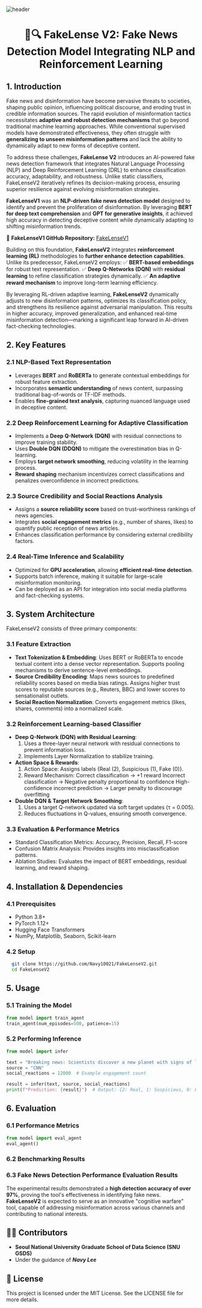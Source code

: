 ![header](https://capsule-render.vercel.app/api?type=waving&color=0:00008B,50:4169E1,100:1E90FF&height=300&section=header&text=FakeLenseV2&fontColor=00008B&fontSize=110&fontAlignY=40&fontAlign=50&animation=fadeIn&fontStyle=stroke)

<div align="center">

# 📰🔍 FakeLense V2: Fake News Detection Model Integrating NLP and Reinforcement Learning
</div>

## 1. Introduction
Fake news and disinformation have become pervasive threats to societies, shaping public opinion, influencing political discourse, and eroding trust in credible information sources. The rapid evolution of misinformation tactics necessitates **adaptive and robust detection mechanisms** that go beyond traditional machine learning approaches. While conventional supervised models have demonstrated effectiveness, they often struggle with **generalizing to unseen misinformation patterns** and lack the ability to dynamically adapt to new forms of deceptive content.

To address these challenges, **FakeLense V2** introduces an AI-powered fake news detection framework that integrates Natural Language Processing (NLP) and Deep Reinforcement Learning (DRL) to enhance classification accuracy, adaptability, and robustness. Unlike static classifiers, FakeLenseV2 iteratively refines its decision-making process, ensuring superior resilience against evolving misinformation strategies.

**FakeLenseV1** was an **NLP-driven fake news detection model** designed to identify and prevent the proliferation of disinformation. By leveraging **BERT for deep text comprehension** and **GPT for generative insights**, it achieved high accuracy in detecting deceptive content while dynamically adapting to shifting misinformation trends.

🔗 **FakeLenseV1 GitHub Repository:** [FakeLenseV1](https://github.com/Navy10021/FakeLense)

Building on this foundation, **FakeLenseV2** integrates **reinforcement learning (RL)** methodologies to **further enhance detection capabilities**. Unlike its predecessor, FakeLenseV2 employs:
  ✅ **BERT-based embeddings** for robust text representation.
  ✅ **Deep Q-Networks (DQN)** with **residual learning** to refine classification strategies dynamically.
  ✅ **An adaptive reward mechanism** to improve long-term learning efficiency.

By leveraging RL-driven adaptive learning, **FakeLenseV2** dynamically adjusts to new disinformation patterns, optimizes its classification policy, and strengthens its resilience against adversarial manipulation. This results in higher accuracy, improved generalization, and enhanced real-time misinformation detection—marking a significant leap forward in AI-driven fact-checking technologies.

## 2. Key Features
### 2.1 NLP-Based Text Representation
  - Leverages **BERT** and **RoBERTa** to generate contextual embeddings for robust feature extraction.
  - Incorporates **semantic understanding** of news content, surpassing traditional bag-of-words or TF-IDF methods.
  - Enables **fine-grained text analysis**, capturing nuanced language used in deceptive content.
    
### 2.2 Deep Reinforcement Learning for Adaptive Classification
  - Implements a **Deep Q-Network (DQN)** with residual connections to improve training stability.
  - Uses **Double DQN (DDQN)** to mitigate the overestimation bias in Q-learning.
  - Employs **target network smoothing**, reducing volatility in the learning process.
  - **Reward shaping** mechanism incentivizes correct classifications and penalizes overconfidence in incorrect predictions.
    
### 2.3 Source Credibility and Social Reactions Analysis
  - Assigns a **source reliability score** based on trust-worthiness rankings of news agencies.
  - Integrates **social engagement metrics** (e.g., number of shares, likes) to quantify public reception of news articles.
  - Enhances classification performance by considering external credibility factors.
    
### 2.4 Real-Time Inference and Scalability
  - Optimized for **GPU acceleration**, allowing **efficient real-time detection**.
  - Supports batch inference, making it suitable for large-scale misinformation monitoring.
  - Can be deployed as an API for integration into social media platforms and fact-checking systems.

## 3. System Architecture
FakeLenseV2 consists of three primary components:
### 3.1 Feature Extraction
  - **Text Tokenization & Embedding**: Uses BERT or RoBERTa to encode textual content into a dense vector representation. Supports pooling mechanisms to derive sentence-level embeddings.
  - **Source Credibility Encoding**: Maps news sources to predefined reliability scores based on media bias ratings. Assigns higher trust scores to reputable sources (e.g., Reuters, BBC) and lower scores to sensationalist outlets.
  - **Social Reaction Normalization**: Converts engagement metrics (likes, shares, comments) into a normalized scale.
    
### 3.2 Reinforcement Learning-based Classifier
  - **Deep Q-Network (DQN) with Residual Learning**:
    1) Uses a three-layer neural network with residual connections to prevent information loss.
    2) Implements Layer Normalization to stabilize training.
  - **Action Space & Rewards**:
    1) Action Space: Assigns labels {Real (2), Suspicious (1), Fake (0)}.
    2) Reward Mechanism:
        Correct classification → +1 reward
        Incorrect classification → Negative penalty proportional to confidence
        High-confidence incorrect prediction → Larger penalty to discourage overfitting
  - **Double DQN & Target Network Smoothing**:
    1) Uses a target Q-network updated via soft target updates (τ = 0.005).
    2) Reduces fluctuations in Q-values, ensuring smooth convergence.
       
### 3.3 Evaluation & Performance Metrics
  - Standard Classification Metrics: Accuracy, Precision, Recall, F1-score
  - Confusion Matrix Analysis: Provides insights into misclassification patterns.
  - Ablation Studies: Evaluates the impact of BERT embeddings, residual learning, and reward shaping.
    
## 4. Installation & Dependencies
### 4.1 Prerequisites
  - Python 3.8+
  - PyTorch 1.12+
  - Hugging Face Transformers
  - NumPy, Matplotlib, Seaborn, Scikit-learn
    
### 4.2 Setup
 ```bash
   git clone https://github.com/Navy10021/FakeLenseV2.git
   cd FakeLenseV2
   ```

## 5. Usage
### 5.1 Training the Model
 ```python
from model import train_agent
train_agent(num_episodes=500, patience=15)

   ```

### 5.2 Performing Inference
 ```python
from model import infer

text = "Breaking news: Scientists discover a new planet with signs of life."
source = "CNN"
social_reactions = 12000  # Example engagement count

result = infer(text, source, social_reactions)
print(f"Prediction: {result}")  # Output: {2: Real, 1: Suspicious, 0: Fake}

   ```

## 6. Evaluation
### 6.1 Performance Metrics
 ```python
from model import eval_agent
eval_agent()

   ```

### 6.2 Benchmarking Results

### 6.3 Fake News Detection Performance Evaluation Results
The experimental results demonstrated a **high detection accuracy of over 97%**, proving the tool's effectiveness in identifying fake news. **FakeLenseV2** is expected to serve as an innovative "cognitive warfare" tool, capable of addressing misinformation across various channels and contributing to national interests.

## 👨‍💻 Contributors
- **Seoul National University Graduate School of Data Science (SNU GSDS)**
- Under the guidance of ***Navy Lee***

## 📜 License
This project is licensed under the MIT License. See the LICENSE file for more details.
